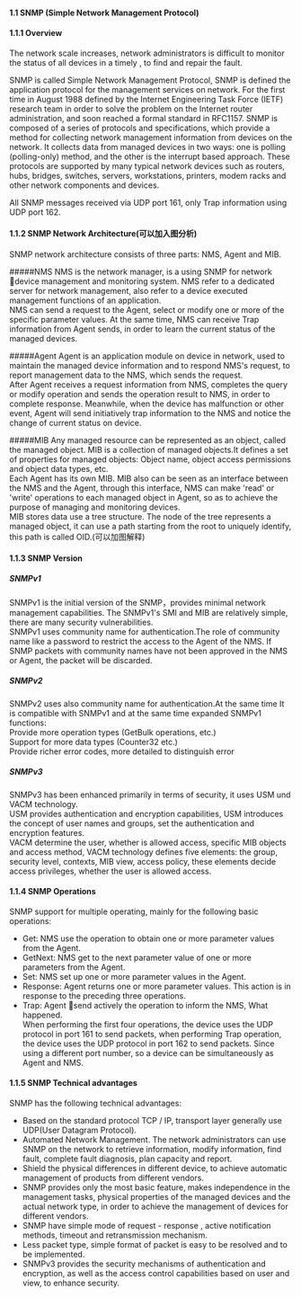 #### 1.1 SNMP (Simple Network Management Protocol)
#### 1.1.1 Overview
The network scale increases, network administrators is difficult to monitor the status of all devices in a timely , to find and repair the fault.

SNMP is called Simple Network Management Protocol, SNMP is defined the application protocol for the management services on network. For the first time in August 1988 defined by the Internet Engineering Task Force (IETF) research team in order to solve the problem on the Internet router administration, and soon reached a formal standard in RFC1157. SNMP is composed of a series of protocols and specifications, which provide a method for collecting network management information from devices on the network. It collects data from managed devices in two ways: one is polling (polling-only) method, and the other is the interrupt based approach. These protocols are supported by many typical network devices such as routers, hubs, bridges, switches, servers, workstations, printers, modem racks and other network components and devices.
 
All SNMP messages received via UDP port 161, only Trap information using UDP port 162.

#### 1.1.2 SNMP Network Architecture(可以加入图分析)
SNMP network architecture consists of three parts: NMS, Agent and MIB.

#####NMS
NMS is the network manager, is a using SNMP for network device management and monitoring system. NMS refer to a dedicated server for network management, also refer to a device executed management functions of an application.  
NMS can send a request to the Agent, select or modify one or more of the specific parameter values. At the same time, NMS can receive Trap information from Agent sends, in order to learn the current status of the managed devices.

#####Agent
Agent is an application module on device in network, used to maintain the managed device information and to respond NMS's  request, to report management data to the NMS, which sends the request.  
After Agent receives a request information from NMS, completes the query or modify operation and sends the operation result to NMS, in order to complete response. Meanwhile, when the device has malfunction or other event, Agent will send initiatively trap information to the NMS and notice the change of current status on device.

#####MIB
Any managed resource can be represented as an object, called the managed object. MIB is a collection of managed objects.It defines a set of properties for managed objects: Object name, object access permissions and object data types, etc.   
Each Agent has its own MIB. MIB also can be seen as an interface between the NMS and the Agent, through this interface, NMS can make 'read' or 'write' operations to each managed object in Agent, so as to achieve the purpose of managing and monitoring devices.  
MIB stores data use a tree structure. The node of the tree represents a managed object, it can use a path starting from the root to uniquely identify, this path is called OID.(可以加图解释)

#### 1.1.3 SNMP Version
##### SNMPv1
SNMPv1 is the initial version of the SNMP，provides minimal network management capabilities. The SNMPv1's SMI and MIB are relatively simple, there are many security vulnerabilities.  
SNMPv1 uses community name for authentication.The role of community name like a password to restrict the access to the Agent of the NMS. If SNMP packets with community names have not been approved in the NMS or Agent, the packet will be discarded.
##### SNMPv2
SNMPv2 uses also community name for authentication.At the same time It is compatible with SNMPv1 and at the same time expanded SNMPv1 functions:   
Provide more operation types (GetBulk operations, etc.)  
Support for more data types (Counter32 etc.)  
Provide richer error codes, more detailed to distinguish error
##### SNMPv3
SNMPv3 has been enhanced primarily in terms of security, it uses USM und VACM technology.  
USM provides authentication and encryption capabilities, USM introduces the concept of user names and groups, set the authentication and encryption features.  
VACM determine the user, whether is allowed access, specific MIB objects and access method, VACM technology defines five elements: the group, security level, contexts, MIB view, access policy, these elements decide access privileges, whether the user is allowed access.
 
#### 1.1.4 SNMP Operations
SNMP support for multiple operating, mainly for the following basic operations:  
* Get: NMS use the operation to obtain one or more parameter values from the Agent.  
* GetNext: NMS get to the next parameter value of one or more parameters from the Agent.  
* Set: NMS set up one or more parameter values in the Agent.  
* Response: Agent returns one or more parameter values. This action is in response to the preceding three operations.  
* Trap: Agent send actively the operation to inform the NMS, What happened.  
When performing the first four operations, the device uses the UDP protocol in port 161 to send packets, when performing Trap operation, the device uses the UDP protocol in port 162 to send packets. Since using a different port number, so a device can be simultaneously as Agent and NMS.

#### 1.1.5 SNMP Technical advantages
SNMP has the following technical advantages:  
* Based on the standard protocol TCP / IP, transport layer generally use UDP(User Datagram Protocol).  
* Automated Network Management. The network administrators can use SNMP on the network to retrieve information, modify information, find fault, complete fault diagnosis, plan capacity and report.  
* Shield the physical differences in different device, to achieve automatic management of products from different vendors.  
* SNMP provides only the most basic feature, makes independence in the management tasks, physical properties of the managed devices and the actual network type, in order to achieve the management of devices for different vendors.  
* SNMP have simple mode of request - response , active notification methods, timeout and retransmission mechanism.  
* Less packet type, simple format of packet is easy to be resolved and to be implemented.  
* SNMPv3 provides the security mechanisms of authentication and encryption, as well as the access control capabilities based on user and view, to enhance security.
